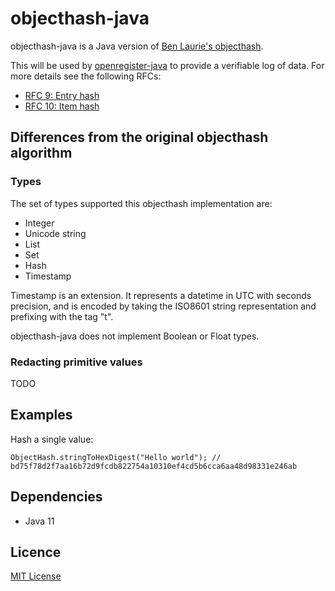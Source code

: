 # objecthash-java

objecthash-java is a Java version of [Ben Laurie's objecthash](https://github.com/benlaurie/objecthash).

This will be used by [openregister-java]() to provide a verifiable log of data. For more details see the following RFCs:

- [RFC 9: Entry hash](https://github.com/openregister/registers-rfcs/blob/master/content/entry-hash/index.md)
- [RFC 10: Item hash](https://github.com/openregister/registers-rfcs/blob/master/content/item-hash/index.md)

## Differences from the original objecthash algorithm
### Types
The set of types supported this objecthash implementation are:
- Integer
- Unicode string
- List
- Set
- Hash
- Timestamp

Timestamp is an extension.
It represents a datetime in UTC with seconds precision, and is encoded by taking the ISO8601 string representation and prefixing with the tag "t".

objecthash-java does not implement Boolean or Float types.

### Redacting primitive values

TODO

## Examples

Hash a single value:

```
ObjectHash.stringToHexDigest("Hello world"); // bd75f78d2f7aa16b72d9fcdb822754a10310ef4cd5b6cca6aa48d98331e246ab
```

## Dependencies
- Java 11

## Licence

[MIT License](LICENSE.txt)
